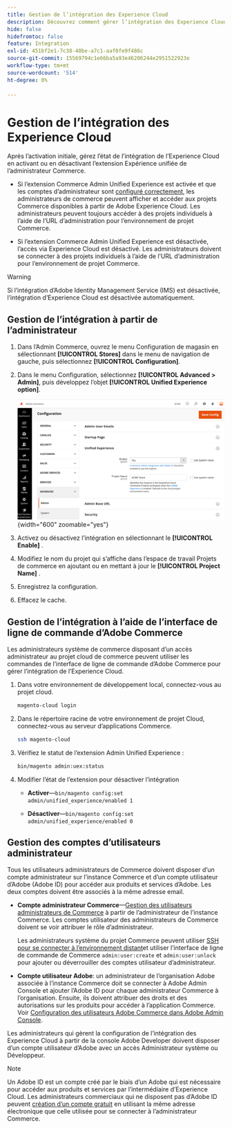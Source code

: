```yaml
---
title: Gestion de l’intégration des Experience Cloud
description: Découvrez comment gérer l’intégration des Experience Cloud et résoudre les problèmes
hide: false
hidefromtoc: false
feature: Integration
exl-id: 451bf2e1-7c38-40be-a7c1-aaf0fe9f486c
source-git-commit: 15569794c1e66ba5a93e46206244e2951522923e
workflow-type: tm+mt
source-wordcount: '514'
ht-degree: 0%

---
```


# Gestion de l’intégration des Experience Cloud

Après l’activation initiale, gérez l’état de l’intégration de l’Experience Cloud en activant ou en désactivant l’extension Expérience unifiée de l’administrateur Commerce.

- Si l’extension Commerce Admin Unified Experience est activée et que les comptes d’administrateur sont [configuré correctement](#manage-admin-user-accounts), les administrateurs de commerce peuvent afficher et accéder aux projets Commerce disponibles à partir de Adobe Experience Cloud. Les administrateurs peuvent toujours accéder à des projets individuels à l’aide de l’URL d’administration pour l’environnement de projet Commerce.

- Si l’extension Commerce Admin Unified Experience est désactivée, l’accès via Experience Cloud est désactivé. Les administrateurs doivent se connecter à des projets individuels à l’aide de l’URL d’administration pour l’environnement de projet Commerce.

>[!WARNING]
>
>Si l’intégration d’Adobe Identity Management Service (IMS) est désactivée, l’intégration d’Experience Cloud est désactivée automatiquement.

## Gestion de l’intégration à partir de l’administrateur

1. Dans l’Admin Commerce, ouvrez le menu Configuration de magasin en sélectionnant **[!UICONTROL Stores]** dans le menu de navigation de gauche, puis sélectionnez **[!UICONTROL Configuration]**.

1. Dans le menu Configuration, sélectionnez **[!UICONTROL Advanced > Admin]**, puis développez l’objet **[!UICONTROL Unified Experience option]**.

   ![Configuration de la boutique d’administration pour l’intégration des Experience Cloud](./assets/admin-uex-manage-settings.png){width="600" zoomable="yes"}

1. Activez ou désactivez l’intégration en sélectionnant le **[!UICONTROL Enable]** .

1. Modifiez le nom du projet qui s’affiche dans l’espace de travail Projets de commerce en ajoutant ou en mettant à jour le **[!UICONTROL Project Name]** .

1. Enregistrez la configuration.

1. Effacez le cache.

## Gestion de l’intégration à l’aide de l’interface de ligne de commande d’Adobe Commerce

Les administrateurs système de commerce disposant d’un accès administrateur au projet cloud de commerce peuvent utiliser les commandes de l’interface de ligne de commande d’Adobe Commerce pour gérer l’intégration de l’Experience Cloud.

1. Dans votre environnement de développement local, connectez-vous au projet cloud.

   ```bash
   magento-cloud login
   ```

1. Dans le répertoire racine de votre environnement de projet Cloud, connectez-vous au serveur d’applications Commerce.

   ```bash
   ssh magento-cloud
   ```

1. Vérifiez le statut de l’extension Admin Unified Experience :

   ```bash
   bin/magento admin:uex:status
   ```

1. Modifier l’état de l’extension pour désactiver l’intégration

   - **Activer**—`bin/magento config:set admin/unified_experience/enabled 1`

   - **Désactiver**—`bin/magento config:set admin/unified_experience/enabled 0`

## Gestion des comptes d’utilisateurs administrateur

Tous les utilisateurs administrateurs de Commerce doivent disposer d’un compte administrateur sur l’instance Commerce et d’un compte utilisateur d’Adobe (Adobe ID) pour accéder aux produits et services d’Adobe. Les deux comptes doivent être associés à la même adresse email.

- **Compte administrateur Commerce**—[Gestion des utilisateurs administrateurs de Commerce](../systems/permissions-users-all.md) à partir de l’administrateur de l’instance Commerce. Les comptes utilisateur des administrateurs de Commerce doivent se voir attribuer le rôle d’administrateur.

  Les administrateurs système du projet Commerce peuvent utiliser [SSH pour se connecter à l’environnement distant](https://experienceleague.adobe.com/docs/commerce-cloud-service/user-guide/develop/secure-connections.html#connect-to-a-remote-environment)et utiliser l’interface de ligne de commande de Commerce `admin:user:create` et `admin:user:unlock` pour ajouter ou déverrouiller des comptes utilisateur d’administrateur.

- **Compte utilisateur Adobe**: un administrateur de l’organisation Adobe associée à l’instance Commerce doit se connecter à Adobe Admin Console et ajouter l’Adobe ID pour chaque administrateur Commerce à l’organisation. Ensuite, ils doivent attribuer des droits et des autorisations sur les produits pour accéder à l’application Commerce. Voir [Configuration des utilisateurs Adobe Commerce dans Adobe Admin Console](adobe-ims-config.md#step-4-configure-adobe-commerce-users-in-the-adobe-admin-console).

Les administrateurs qui gèrent la configuration de l’intégration des Experience Cloud à partir de la console Adobe Developer doivent disposer d’un compte utilisateur d’Adobe avec un accès Administrateur système ou Développeur.

>[!NOTE]
>
>Un Adobe ID est un compte créé par le biais d’un Adobe qui est nécessaire pour accéder aux produits et services par l’intermédiaire d’Experience Cloud. Les administrateurs commerciaux qui ne disposent pas d’Adobe ID peuvent [création d’un compte gratuit](https://helpx.adobe.com/manage-account/using/create-update-adobe-id.html) en utilisant la même adresse électronique que celle utilisée pour se connecter à l’administrateur Commerce.
